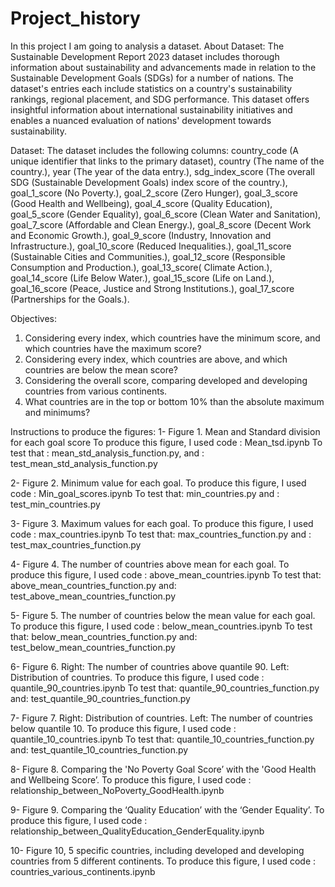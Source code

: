 # Project_history
In this project I am going to analysis a dataset.
About Dataset:
The Sustainable Development Report 2023 dataset includes thorough information about sustainability and advancements
 made in relation to the Sustainable Development Goals (SDGs) for a number of nations.
 The dataset's entries each include statistics on a country's sustainability rankings,
 regional placement, and SDG performance. This dataset offers insightful information about
 international sustainability initiatives and enables a nuanced evaluation of nations' development
 towards sustainability.

Dataset:
 The dataset includes the following columns:
 country_code (A unique identifier that links to the primary dataset),
 country (The name of the country.), year (The year of the data entry.),
 sdg_index_score (The overall SDG (Sustainable Development Goals) index score of the country.),
 goal_1_score (No Poverty.),
 goal_2_score (Zero Hunger), 
 goal_3_score (Good Health and Wellbeing),
 goal_4_score (Quality Education),
 goal_5_score (Gender Equality),
 goal_6_score (Clean Water and Sanitation),
 goal_7_score (Affordable and Clean Energy.),
 goal_8_score (Decent Work and Economic Growth.),
 goal_9_score (Industry, Innovation and Infrastructure.),
 goal_10_score (Reduced Inequalities.),
 goal_11_score (Sustainable Cities and Communities.), 
 goal_12_score (Responsible Consumption and Production.),
 goal_13_score( Climate Action.), 
 goal_14_score (Life Below Water.),
 goal_15_score (Life on Land.),
 goal_16_score (Peace, Justice and Strong Institutions.),
 goal_17_score (Partnerships for the Goals.).

Objectives:
1.	Considering every index, which countries have the minimum score, and which countries have the maximum score?
2.	Considering every index, which countries are above, and which countries are below the mean score?
3.	Considering the overall score, comparing developed and developing countries from various continents.
4.	What countries are in the top or bottom 10% than the absolute maximum and minimums?

Instructions to produce the figures:
1- Figure 1. Mean and Standard division for each goal score
  To produce this figure, I used code : Mean_tsd.ipynb
  To test that : mean_std_analysis_function.py, 
                and : test_mean_std_analysis_function.py

2- Figure 2. Minimum value for each goal.
  To produce this figure, I used code : Min_goal_scores.ipynb
  To test that: min_countries.py 
               and : test_min_countries.py

3- Figure 3. Maximum values for each goal.
 To produce this figure, I used code : max_countries.ipynb
 To test that: max_countries_function.py
               and : test_max_countries_function.py

4- Figure 4. The number of countries above mean for each goal.
 To produce this figure, I used code :  above_mean_countries.ipynb
 To test that: above_mean_countries_function.py
              and: test_above_mean_countries_function.py

5- Figure 5. The number of countries below the mean value for each goal.
 To produce this figure, I used code : below_mean_countries.ipynb
 To test that: below_mean_countries_function.py
              and:  test_below_mean_countries_function.py

6- Figure 6. Right: The number of countries above quantile 90. Left: Distribution of countries.
 To produce this figure, I used code : quantile_90_countries.ipynb
 To test that: quantile_90_countries_function.py
              and:  test_quantile_90_countries_function.py

7- Figure 7. Right: Distribution of countries. Left: The number of countries below quantile 10.
To produce this figure, I used code : quantile_10_countries.ipynb
 To test that: quantile_10_countries_function.py
              and:  test_quantile_10_countries_function.py

8- Figure 8. Comparing the 'No Poverty Goal Score’ with the 'Good Health and Wellbeing Score’.
To produce this figure, I used code : relationship_between_NoPoverty_GoodHealth.ipynb 

9- Figure 9. Comparing the ‘Quality Education’ with the ‘Gender Equality’.
To produce this figure, I used code : relationship_between_QualityEducation_GenderEquality.ipynb

10- Figure 10, 5 specific countries, including developed and developing countries from 5 different continents.
To produce this figure, I used code : countries_various_continents.ipynb
               
